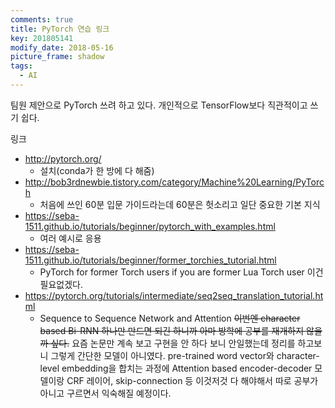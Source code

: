 ```yaml
---
comments: true
title: PyTorch 연습 링크
key: 201805141
modify_date: 2018-05-16
picture_frame: shadow
tags:
  - AI
---
```


팀원 제안으로 PyTorch 쓰려 하고 있다. 개인적으로 TensorFlow보다 직관적이고 쓰기 쉽다.

<!--more-->

링크

- http://pytorch.org/
  - 설치(conda가 한 방에 다 해줌)
- http://bob3rdnewbie.tistory.com/category/Machine%20Learning/PyTorch
  - 처음에 쓰인 60분 입문 가이드라는데 60분은 헛소리고 일단 중요한 기본 지식
- https://seba-1511.github.io/tutorials/beginner/pytorch_with_examples.html
  - 여러 예시로 응용
- https://seba-1511.github.io/tutorials/beginner/former_torchies_tutorial.html
  - PyTorch for former Torch users if you are former Lua Torch user 이건 필요없겠다.
- https://pytorch.org/tutorials/intermediate/seq2seq_translation_tutorial.html
  - Sequence to Sequence Network and Attention
~~이번엔 character based Bi-RNN 하나만 만드면 되긴 하니까 아마 방학에 공부를 재개하지 않을까 싶다.~~
요즘 논문만 계속 보고 구현을 안 하다 보니 안일했는데 정리를 하고보니 그렇게 간단한 모델이 아니였다. pre-trained word vector와 character-level
embedding을 합치는 과정에 Attention based encoder-decoder 모델이랑 CRF 레이어, skip-connection
등 이것저것 다 해야해서 따로 공부가 아니고 구르면서 익숙해질 예정이다.
